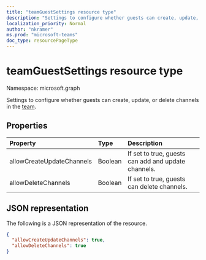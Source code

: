 ```yaml
---
title: "teamGuestSettings resource type"
description: "Settings to configure whether guests can create, update, or delete channels in the team."
localization_priority: Normal
author: "nkramer"
ms.prod: "microsoft-teams"
doc_type: resourcePageType
---
```


# teamGuestSettings resource type

Namespace: microsoft.graph



Settings to configure whether guests can create, update, or delete channels in the [team](team.md).

## Properties
| Property	   | Type	|Description|
|:---------------|:--------|:----------|
|allowCreateUpdateChannels|Boolean|If set to true, guests can add and update channels.|
|allowDeleteChannels|Boolean|If set to true, guests can delete channels.|

## JSON representation

The following is a JSON representation of the resource.

<!-- {
  "blockType": "resource",
  "@odata.type": "microsoft.graph.teamGuestSettings"
}-->

```json
{
  "allowCreateUpdateChannels": true,
  "allowDeleteChannels": true
}
```

<!-- uuid: 8fcb5dbc-d5aa-4681-8e31-b001d5168d79
2015-10-25 14:57:30 UTC -->
<!-- {
  "type": "#page.annotation",
  "description": "team's guestSettings resource",
  "keywords": "",
  "section": "documentation",
  "tocPath": ""
}-->

